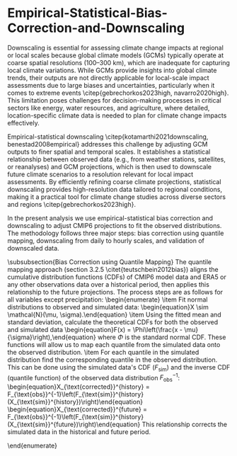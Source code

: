 # Empirical-Statistical-Bias-Correction-and-Downscaling
Downscaling is essential for assessing climate change impacts at regional or local scales because global climate models (GCMs) typically operate at coarse spatial resolutions (100–300 km), which are inadequate for capturing local climate variations. While GCMs provide insights into global climate trends, their outputs are not directly applicable for local-scale impact assessments due to large biases and uncertainties, particularly when it comes to extreme events \citep{gebrechorkos2023high, navarro2020high}. This limitation poses challenges for decision-making processes in critical sectors like energy, water resources, and agriculture, where detailed, location-specific climate data is needed to plan for climate change impacts effectively. 

Empirical-statistical downscaling \citep{kotamarthi2021downscaling, benestad2008empirical} addresses this challenge by adjusting GCM outputs to finer spatial and temporal scales. It establishes a statistical relationship between observed data (e.g., from weather stations, satellites, or reanalyses) and GCM projections, which is then used to downscale future climate scenarios to a resolution relevant for local impact assessments. By efficiently refining coarse climate projections, statistical downscaling provides high-resolution data tailored to regional conditions, making it a practical tool for climate change studies across diverse sectors and regions \citep{gebrechorkos2023high}. 

In the present analysis we use empirical-statistical bias correction and downscaling to adjust CMIP6 projections to fit the observed distributions. The methodology follows three major steps: bias correction using quantile mapping, downscaling from daily to hourly scales, and validation of downscaled data.

\subsubsection{Bias Correction using Quantile Mapping}
The quantile mapping approach (section 3.2.5 \citet{teutschbein2012bias}) aligns the cumulative distribution functions (CDFs) of CMIP6 model data and ERA5 or any other observations data over a historical period, then applies this relationship to the future projections. The process steps are as follows for all variables except precipitation:
\begin{enumerate}
    \item Fit normal distributions to observed and simulated data:
    \begin{equation}X \sim \mathcal{N}(\mu, \sigma).\end{equation}
    \item Using the fitted mean and standard deviation, calculate the theoretical CDFs for both the observed and simulated data
     \begin{equation}F(x) = \Phi\left(\frac{x - \mu}{\sigma}\right),\end{equation}
    where $\Phi$ is the standard normal CDF. These functions will allow us to map each quantile from the simulated data onto the observed distribution.
    \item For each quantile in the simulated distribution find the corresponding quantile in the observed distribution. This can be done using the simulated data's CDF ($F_{\text{sim}}$) and the inverse CDF (quantile function) of the observed data distribution $F_{\text{obs}}^{-1}$:
        \begin{equation}X_{\text{corrected}}^{history} = F_{\text{obs}}^{-1}\left(F_{\text{sim}}^{history}(X_{\text{sim}}^{history})\right)\end{equation}
    \begin{equation}X_{\text{corrected}}^{future} = F_{\text{obs}}^{-1}\left(F_{\text{sim}}^{history}(X_{\text{sim}}^{future})\right)\end{equation}
    This relationship corrects the simulated data in the historical and future period. 
     
\end{enumerate}
